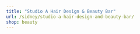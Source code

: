 ```yaml
---
title: "Studio A Hair Design & Beauty Bar"
url: /sidney/studio-a-hair-design-and-beauty-bar/
shop: beauty
---
```

